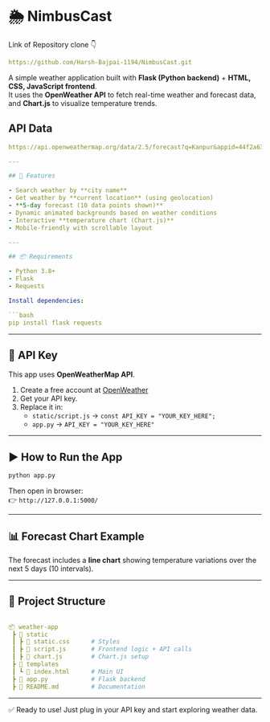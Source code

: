 # 🌦 NimbusCast  

Link of Repository clone 👇

```yaml
https://github.com/Harsh-Bajpai-1194/NimbusCast.git
```

A simple weather application built with **Flask (Python backend)** + **HTML, CSS, JavaScript frontend**.  
It uses the **OpenWeather API** to fetch real-time weather and forecast data, and **Chart.js** to visualize temperature trends.  

## API Data

```yaml
https://api.openweathermap.org/data/2.5/forecast?q=Kanpur&appid=44f2a63d4f4b58a23379e537caa9d6fb&units=metric  

---

## 🚀 Features  

- Search weather by **city name**  
- Get weather by **current location** (using geolocation)  
- **5-day forecast (10 data points shown)**  
- Dynamic animated backgrounds based on weather conditions  
- Interactive **temperature chart (Chart.js)**  
- Mobile-friendly with scrollable layout  

---

## 📦 Requirements  

- Python 3.8+  
- Flask  
- Requests  

Install dependencies:  

```bash
pip install flask requests
```

---

## 🔑 API Key  

This app uses **OpenWeatherMap API**.  

1. Create a free account at [OpenWeather](https://openweathermap.org/api)  
2. Get your API key.  
3. Replace it in:  
   - `static/script.js` → `const API_KEY = "YOUR_KEY_HERE";`  
   - `app.py` → `API_KEY = "YOUR_KEY_HERE"`  

---

## ▶️ How to Run the App  

```bash
python app.py
```

Then open in browser:  
👉 `http://127.0.0.1:5000/`

---

## 📊 Forecast Chart Example  

The forecast includes a **line chart** showing temperature variations over the next 5 days (10 intervals).  

---

## 📂 Project Structure  

```yaml

📦 weather-app
 ┣ 📂 static
 ┃ ┣ 📜 static.css      # Styles  
 ┃ ┣ 📜 script.js       # Frontend logic + API calls  
 ┃ ┣ 📜 chart.js        # Chart.js setup  
 ┣ 📂 templates
 ┃ ┗ 📜 index.html      # Main UI  
 ┣ 📜 app.py            # Flask backend  
 ┣ 📜 README.md         # Documentation  
```

---

✅ Ready to use! Just plug in your API key and start exploring weather data.  

